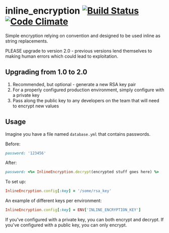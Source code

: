 # inline_encryption [![Build Status](https://travis-ci.org/rubyisbeautiful/inline_encryption.png)](https://travis-ci.org/rubyisbeautiful/inline_encryption)[![Code Climate](https://codeclimate.com/github/rubyisbeautiful/inline_encryption.png)](https://codeclimate.com/github/rubyisbeautiful/inline_encryption)

Simple encryption relying on convention and designed to be used inline as string replacements.

PLEASE upgrade to version 2.0 - previous versions lend themselves to making
human errors which could lead to exploitation.

## Upgrading from 1.0 to 2.0

1. Recommended, but optional - generate a new RSA key pair
2. For a properly configured production environment, simply configure with a private key
3. Pass along the public key to any developers on the team that will need to encrypt new values

## Usage

Imagine you have a file named `database.yml` that contains passwords.

Before:

```ruby
password: '123456'
```

After:

```ruby
password: <%= InlineEncryption.decrypt(encrypted stuff goes here) %>
```

To set up:

```ruby
InlineEncryption.config[:key] = '/some/rsa_key'
```

An example of different keys per environment:

```ruby
InlineEncryption.config[:key] = ENV['INLINE_ENCRYPTION_KEY']
```


If you've configured with a private key, you can both encrypt and decrypt.  If you've
configured with a public key, you can only encrypt.
